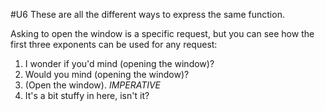 #U6
These are all the different ways to express the same function. 

Asking to open the window is a specific request, but you can see how the first three exponents can be used for any request:

1. I wonder if you'd mind (opening the window)?
2. Would you mind (opening the window)?
3. (Open the window). *IMPERATIVE*
4. It's a bit stuffy in here, isn't it?

